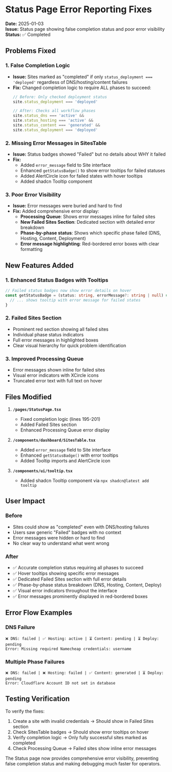 # Status Page Error Reporting Fixes

**Date:** 2025-01-03  
**Issue:** Status page showing false completion status and poor error visibility  
**Status:** ✅ Completed

## Problems Fixed

### 1. **False Completion Logic**
- **Issue:** Sites marked as "completed" if only `status_deployment === 'deployed'` regardless of DNS/hosting/content failures
- **Fix:** Changed completion logic to require ALL phases to succeed:
  ```typescript
  // Before: Only checked deployment status
  site.status_deployment === 'deployed'
  
  // After: Checks all workflow phases
  site.status_dns === 'active' &&
  site.status_hosting === 'active' &&
  site.status_content === 'generated' &&
  site.status_deployment === 'deployed'
  ```

### 2. **Missing Error Messages in SitesTable**
- **Issue:** Status badges showed "Failed" but no details about WHY it failed
- **Fix:** 
  - Added `error_message` field to Site interface
  - Enhanced `getStatusBadge()` to show error tooltips for failed statuses
  - Added AlertCircle icon for failed states with hover tooltips
  - Added shadcn Tooltip component

### 3. **Poor Error Visibility**
- **Issue:** Error messages were buried and hard to find
- **Fix:** Added comprehensive error display:
  - **Processing Queue**: Shows error messages inline for failed sites
  - **New Failed Sites Section**: Dedicated section with detailed error breakdown
  - **Phase-by-phase status**: Shows which specific phase failed (DNS, Hosting, Content, Deployment)
  - **Error message highlighting**: Red-bordered error boxes with clear formatting

## New Features Added

### 1. **Enhanced Status Badges with Tooltips**
```typescript
// Failed status badges now show error details on hover
const getStatusBadge = (status: string, errorMessage?: string | null) => {
  // ... shows tooltip with error message for failed states
}
```

### 2. **Failed Sites Section**
- Prominent red section showing all failed sites
- Individual phase status indicators
- Full error messages in highlighted boxes
- Clear visual hierarchy for quick problem identification

### 3. **Improved Processing Queue**
- Error messages shown inline for failed sites
- Visual error indicators with XCircle icons
- Truncated error text with full text on hover

## Files Modified

1. **`/pages/StatusPage.tsx`**
   - Fixed completion logic (lines 195-201)
   - Added Failed Sites section
   - Enhanced Processing Queue error display

2. **`/components/dashboard/SitesTable.tsx`**
   - Added `error_message` field to Site interface
   - Enhanced `getStatusBadge()` with error tooltips
   - Added Tooltip imports and AlertCircle icon

3. **`/components/ui/tooltip.tsx`**
   - Added shadcn Tooltip component via `npx shadcn@latest add tooltip`

## User Impact

### Before
- Sites could show as "completed" even with DNS/hosting failures
- Users saw generic "Failed" badges with no context
- Error messages were hidden or hard to find
- No clear way to understand what went wrong

### After
- ✅ Accurate completion status requiring all phases to succeed
- ✅ Hover tooltips showing specific error messages
- ✅ Dedicated Failed Sites section with full error details
- ✅ Phase-by-phase status breakdown (DNS, Hosting, Content, Deploy)
- ✅ Visual error indicators throughout the interface
- ✅ Error messages prominently displayed in red-bordered boxes

## Error Flow Examples

### DNS Failure
```
❌ DNS: failed | ✅ Hosting: active | ⏳ Content: pending | ⏳ Deploy: pending
Error: Missing required Namecheap credentials: username
```

### Multiple Phase Failures
```
❌ DNS: failed | ❌ Hosting: failed | ✅ Content: generated | ⏳ Deploy: pending
Error: Cloudflare Account ID not set in database
```

## Testing Verification

To verify the fixes:
1. Create a site with invalid credentials → Should show in Failed Sites section
2. Check SitesTable badges → Should show error tooltips on hover
3. Verify completion logic → Only fully successful sites marked as completed
4. Check Processing Queue → Failed sites show inline error messages

The Status page now provides comprehensive error visibility, preventing false completion status and making debugging much faster for operators.